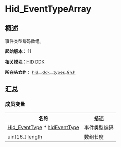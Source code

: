 # Hid_EventTypeArray


## 概述

事件类型编码数组。

**起始版本：** 11

**相关模块：**[HID DDK](_hid_ddk.md)

**所在头文件：** [hid__ddk__types_8h.h](hid__ddk__types_8h.md)

## 汇总


### 成员变量

| 名称 | 描述 | 
| -------- | -------- |
| [Hid_EventType](_hid_ddk.md#hid_eventtype) \* [hidEventType](_hid_ddk.md#hideventtype) | 事件类型编码 | 
| uint16_t [length](_hid_ddk.md#length-15) | 数组长度 | 
